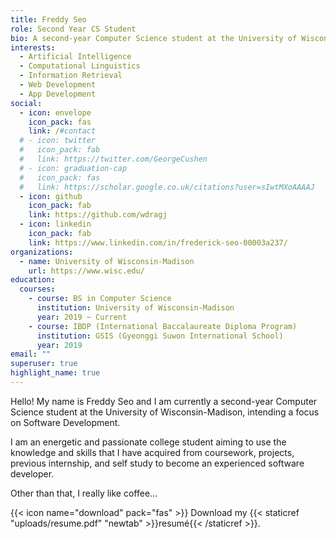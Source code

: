 ```yaml
---
title: Freddy Seo
role: Second Year CS Student
bio: A second-year Computer Science student at the University of Wisconsin-Madison.
interests:
  - Artificial Intelligence
  - Computational Linguistics
  - Information Retrieval
  - Web Development
  - App Development
social:
  - icon: envelope
    icon_pack: fas
    link: /#contact
  # - icon: twitter
  #   icon_pack: fab
  #   link: https://twitter.com/GeorgeCushen
  # - icon: graduation-cap
  #   icon_pack: fas
  #   link: https://scholar.google.co.uk/citations?user=sIwtMXoAAAAJ
  - icon: github
    icon_pack: fab
    link: https://github.com/wdragj
  - icon: linkedin
    icon_pack: fab
    link: https://www.linkedin.com/in/frederick-seo-00003a237/
organizations:
  - name: University of Wisconsin-Madison
    url: https://www.wisc.edu/
education:
  courses:
    - course: BS in Computer Science
      institution: University of Wisconsin-Madison
      year: 2019 ~ Current
    - course: IBDP (International Baccalaureate Diploma Program)
      institution: GSIS (Gyeonggi Suwon International School)
      year: 2019
email: ""
superuser: true
highlight_name: true
---
```


Hello! My name is Freddy Seo and I am currently a second-year Computer Science student at the University of Wisconsin-Madison, intending a focus on Software Development.

I am an energetic and passionate college student aiming to use the knowledge and skills that I have acquired from coursework, projects, previous internship, and self study to become an experienced software developer.

Other than that, I really like coffee...


{{< icon name="download" pack="fas" >}} Download my {{< staticref "uploads/resume.pdf" "newtab" >}}resumé{{< /staticref >}}.
